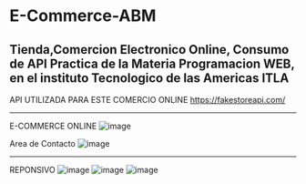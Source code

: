 # E-Commerce-ABM
Tienda,Comercion Electronico Online, Consumo de API
Practica de la Materia Programacion WEB, en el instituto Tecnologico de las Americas ITLA
--------------------------------------------------------------------------------------------------------
API UTILIZADA PARA ESTE COMERCIO ONLINE
https://fakestoreapi.com/

--------------------------------------------------------------------------------------------------------

E-COMMERCE ONLINE
![image](https://github.com/user-attachments/assets/b003a3f0-78d8-45c6-8094-66e97d957cb2)

Area de Contacto
![image](https://github.com/user-attachments/assets/0c852d77-a19a-45ba-9ad8-f0b048d4013f)

--------------------------------------------------------------------------------------------------------
REPONSIVO
![image](https://github.com/user-attachments/assets/6859c587-8801-427f-af3b-a2b8393b34cc)
![image](https://github.com/user-attachments/assets/ae2c6dbf-8ad3-4f88-ab17-baa905bb103a)
![image](https://github.com/user-attachments/assets/dce94c0b-864c-46a1-b9e1-9ac80acc1821)
